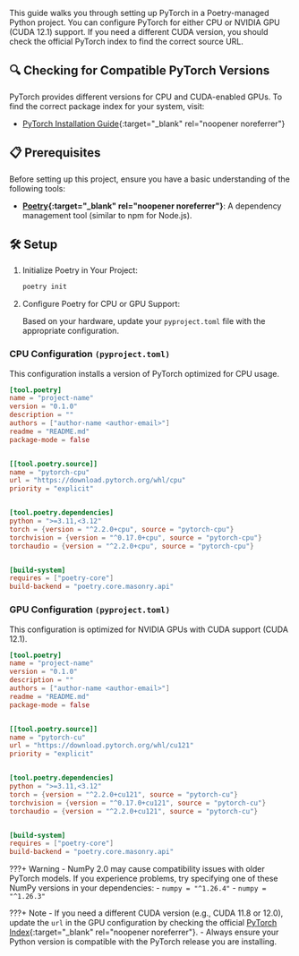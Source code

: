 This guide walks you through setting up PyTorch in a Poetry-managed Python project. You can configure PyTorch for either CPU or NVIDIA GPU (CUDA 12.1) support. If you need a different CUDA version, you should check the official PyTorch index to find the correct source URL.

## 🔍 Checking for Compatible PyTorch Versions

PyTorch provides different versions for CPU and CUDA-enabled GPUs. To find the correct package index for your system, visit:

- [PyTorch Installation Guide](https://pytorch.org/get-started/locally/){:target="_blank" rel="noopener noreferrer"}

## 📋 Prerequisites

Before setting up this project, ensure you have a basic understanding of the following tools:

- **[Poetry](https://python-poetry.org){:target="_blank" rel="noopener noreferrer"}**: A dependency management tool (similar to npm for Node.js).

## 🛠️ Setup
1. Initialize Poetry in Your Project:

    ```bash
    poetry init
    ```

2. Configure Poetry for CPU or GPU Support:

    Based on your hardware, update your `pyproject.toml` file with the appropriate configuration.

### CPU Configuration `(pyproject.toml)`
This configuration installs a version of PyTorch optimized for CPU usage.


```toml
[tool.poetry]
name = "project-name"
version = "0.1.0"
description = ""
authors = ["author-name <author-email>"]
readme = "README.md"
package-mode = false


[[tool.poetry.source]]
name = "pytorch-cpu"
url = "https://download.pytorch.org/whl/cpu"
priority = "explicit"


[tool.poetry.dependencies]
python = ">=3.11,<3.12"
torch = {version = "^2.2.0+cpu", source = "pytorch-cpu"}
torchvision = {version = "^0.17.0+cpu", source = "pytorch-cpu"}
torchaudio = {version = "^2.2.0+cpu", source = "pytorch-cpu"}


[build-system]
requires = ["poetry-core"]
build-backend = "poetry.core.masonry.api"
```

### GPU Configuration `(pyproject.toml)`
This configuration is optimized for NVIDIA GPUs with CUDA support (CUDA 12.1).


```toml
[tool.poetry]
name = "project-name"
version = "0.1.0"
description = ""
authors = ["author-name <author-email>"]
readme = "README.md"
package-mode = false


[[tool.poetry.source]]
name = "pytorch-cu"
url = "https://download.pytorch.org/whl/cu121"
priority = "explicit"


[tool.poetry.dependencies]
python = ">=3.11,<3.12"
torch = {version = "^2.2.0+cu121", source = "pytorch-cu"}
torchvision = {version = "^0.17.0+cu121", source = "pytorch-cu"}
torchaudio = {version = "^2.2.0+cu121", source = "pytorch-cu"}


[build-system]
requires = ["poetry-core"]
build-backend = "poetry.core.masonry.api"
```

???+ Warning
    - NumPy 2.0 may cause compatibility issues with older PyTorch models. If you experience problems, try specifying one of these NumPy versions in your dependencies:
        - `numpy = "^1.26.4"` 
        - `numpy = "^1.26.3"`

???+ Note
    - If you need a different CUDA version (e.g., CUDA 11.8 or 12.0), update the `url` in the GPU configuration by checking the official [PyTorch Index](https://pytorch.org/get-started/locally/){:target="_blank" rel="noopener noreferrer"}.
    - Always ensure your Python version is compatible with the PyTorch release you are installing.
    